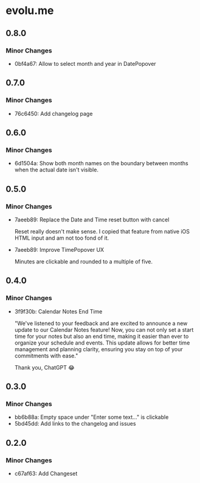 # evolu.me

## 0.8.0

### Minor Changes

- 0bf4a67: Allow to select month and year in DatePopover

## 0.7.0

### Minor Changes

- 76c6450: Add changelog page

## 0.6.0

### Minor Changes

- 6d1504a: Show both month names on the boundary between months when the actual date isn't visible.

## 0.5.0

### Minor Changes

- 7aeeb89: Replace the Date and Time reset button with cancel

  Reset really doesn't make sense. I copied that feature from native iOS HTML input and am not too fond of it.

- 7aeeb89: Improve TimePopover UX

  Minutes are clickable and rounded to a multiple of five.

## 0.4.0

### Minor Changes

- 3f9f30b: Calendar Notes End Time

  "We've listened to your feedback and are excited to announce a new update to our Calendar Notes feature! Now, you can not only set a start time for your notes but also an end time, making it easier than ever to organize your schedule and events. This update allows for better time management and planning clarity, ensuring you stay on top of your commitments with ease."

  Thank you, ChatGPT 😂

## 0.3.0

### Minor Changes

- bb6b88a: Empty space under "Enter some text..." is clickable
- 5bd45dd: Add links to the changelog and issues

## 0.2.0

### Minor Changes

- c67af63: Add Changeset
